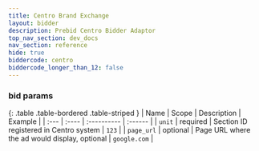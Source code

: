```yaml
---
title: Centro Brand Exchange
layout: bidder
description: Prebid Centro Bidder Adaptor
top_nav_section: dev_docs
nav_section: reference
hide: true
biddercode: centro
biddercode_longer_than_12: false
---
```


### bid params

{: .table .table-bordered .table-striped }
| Name | Scope | Description | Example |
| :--- | :---- | :---------- | :------ |
| `unit` | required | Section ID registered in Centro system | `123` |
| `page_url` | optional | Page URL where the ad would display, optional | `google.com` |
